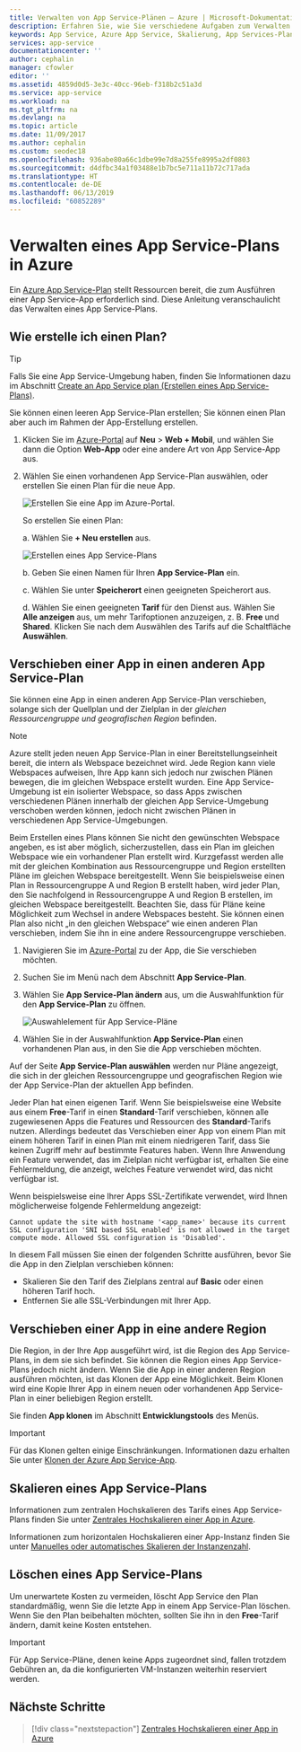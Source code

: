 ```yaml
---
title: Verwalten von App Service-Plänen – Azure | Microsoft-Dokumentation
description: Erfahren Sie, wie Sie verschiedene Aufgaben zum Verwalten eines App Service-Plans ausführen.
keywords: App Service, Azure App Service, Skalierung, App Services-Plan, ändern, verwalten, Verwaltung
services: app-service
documentationcenter: ''
author: cephalin
manager: cfowler
editor: ''
ms.assetid: 4859d0d5-3e3c-40cc-96eb-f318b2c51a3d
ms.service: app-service
ms.workload: na
ms.tgt_pltfrm: na
ms.devlang: na
ms.topic: article
ms.date: 11/09/2017
ms.author: cephalin
ms.custom: seodec18
ms.openlocfilehash: 936abe80a66c1dbe99e7d8a255fe8995a2df0803
ms.sourcegitcommit: d4dfbc34a1f03488e1b7bc5e711a11b72c717ada
ms.translationtype: HT
ms.contentlocale: de-DE
ms.lasthandoff: 06/13/2019
ms.locfileid: "60852289"
---
```

# <a name="manage-an-app-service-plan-in-azure"></a>Verwalten eines App Service-Plans in Azure

Ein [Azure App Service-Plan](overview-hosting-plans.md) stellt Ressourcen bereit, die zum Ausführen einer App Service-App erforderlich sind. Diese Anleitung veranschaulicht das Verwalten eines App Service-Plans.

## <a name="create-an-app-service-plan"></a>Wie erstelle ich einen Plan?

> [!TIP]
> Falls Sie eine App Service-Umgebung haben, finden Sie Informationen dazu im Abschnitt [Create an App Service plan (Erstellen eines App Service-Plans)](environment/app-service-web-how-to-create-a-web-app-in-an-ase.md#createplan).

Sie können einen leeren App Service-Plan erstellen; Sie können einen Plan aber auch im Rahmen der App-Erstellung erstellen.

1. Klicken Sie im [Azure-Portal](https://portal.azure.com) auf **Neu** > **Web + Mobil**, und wählen Sie dann die Option **Web-App** oder eine andere Art von App Service-App aus.

2. Wählen Sie einen vorhandenen App Service-Plan auswählen, oder erstellen Sie einen Plan für die neue App.

   ![Erstellen Sie eine App im Azure-Portal.][createWebApp]

   So erstellen Sie einen Plan:

   a. Wählen Sie **+ Neu erstellen** aus.

      ![Erstellen eines App Service-Plans][createASP] 

   b. Geben Sie einen Namen für Ihren **App Service-Plan** ein.

   c. Wählen Sie unter **Speicherort** einen geeigneten Speicherort aus.

   d. Wählen Sie einen geeigneten **Tarif** für den Dienst aus. Wählen Sie **Alle anzeigen** aus, um mehr Tarifoptionen anzuzeigen, z. B. **Free** und **Shared**. Klicken Sie nach dem Auswählen des Tarifs auf die Schaltfläche **Auswählen**.

<a name="move"></a>

## <a name="move-an-app-to-another-app-service-plan"></a>Verschieben einer App in einen anderen App Service-Plan

Sie können eine App in einen anderen App Service-Plan verschieben, solange sich der Quellplan und der Zielplan in der _gleichen Ressourcengruppe und geografischen Region_ befinden.

> [!NOTE]
> Azure stellt jeden neuen App Service-Plan in einer Bereitstellungseinheit bereit, die intern als Webspace bezeichnet wird. Jede Region kann viele Webspaces aufweisen, Ihre App kann sich jedoch nur zwischen Plänen bewegen, die im gleichen Webspace erstellt wurden. Eine App Service-Umgebung ist ein isolierter Webspace, so dass Apps zwischen verschiedenen Plänen innerhalb der gleichen App Service-Umgebung verschoben werden können, jedoch nicht zwischen Plänen in verschiedenen App Service-Umgebungen.
>
> Beim Erstellen eines Plans können Sie nicht den gewünschten Webspace angeben, es ist aber möglich, sicherzustellen, dass ein Plan im gleichen Webspace wie ein vorhandener Plan erstellt wird. Kurzgefasst werden alle mit der gleichen Kombination aus Ressourcengruppe und Region erstellten Pläne im gleichen Webspace bereitgestellt. Wenn Sie beispielsweise einen Plan in Ressourcengruppe A und Region B erstellt haben, wird jeder Plan, den Sie nachfolgend in Ressourcengruppe A und Region B erstellen, im gleichen Webspace bereitgestellt. Beachten Sie, dass für Pläne keine Möglichkeit zum Wechsel in andere Webspaces besteht. Sie können einen Plan also nicht „in den gleichen Webspace“ wie einen anderen Plan verschieben, indem Sie ihn in eine andere Ressourcengruppe verschieben.
> 

1. Navigieren Sie im [Azure-Portal](https://portal.azure.com) zu der App, die Sie verschieben möchten.

1. Suchen Sie im Menü nach dem Abschnitt **App Service-Plan**.

1. Wählen Sie **App Service-Plan ändern** aus, um die Auswahlfunktion für den **App Service-Plan** zu öffnen.

   ![Auswahlelement für App Service-Pläne][change] 

1. Wählen Sie in der Auswahlfunktion **App Service-Plan** einen vorhandenen Plan aus, in den Sie die App verschieben möchten.   

Auf der Seite **App Service-Plan auswählen** werden nur Pläne angezeigt, die sich in der gleichen Ressourcengruppe und geografischen Region wie der App Service-Plan der aktuellen App befinden.

Jeder Plan hat einen eigenen Tarif. Wenn Sie beispielsweise eine Website aus einem **Free**-Tarif in einen **Standard**-Tarif verschieben, können alle zugewiesenen Apps die Features und Ressourcen des **Standard**-Tarifs nutzen. Allerdings bedeutet das Verschieben einer App von einem Plan mit einem höheren Tarif in einen Plan mit einem niedrigeren Tarif, dass Sie keinen Zugriff mehr auf bestimmte Features haben. Wenn Ihre Anwendung ein Feature verwendet, das im Zielplan nicht verfügbar ist, erhalten Sie eine Fehlermeldung, die anzeigt, welches Feature verwendet wird, das nicht verfügbar ist. 

Wenn beispielsweise eine Ihrer Apps SSL-Zertifikate verwendet, wird Ihnen möglicherweise folgende Fehlermeldung angezeigt:

`Cannot update the site with hostname '<app_name>' because its current SSL configuration 'SNI based SSL enabled' is not allowed in the target compute mode. Allowed SSL configuration is 'Disabled'.`

In diesem Fall müssen Sie einen der folgenden Schritte ausführen, bevor Sie die App in den Zielplan verschieben können:
- Skalieren Sie den Tarif des Zielplans zentral auf **Basic** oder einen höheren Tarif hoch.
- Entfernen Sie alle SSL-Verbindungen mit Ihrer App.

## <a name="move-an-app-to-a-different-region"></a>Verschieben einer App in eine andere Region

Die Region, in der Ihre App ausgeführt wird, ist die Region des App Service-Plans, in dem sie sich befindet. Sie können die Region eines App Service-Plans jedoch nicht ändern. Wenn Sie die App in einer anderen Region ausführen möchten, ist das Klonen der App eine Möglichkeit. Beim Klonen wird eine Kopie Ihrer App in einem neuen oder vorhandenen App Service-Plan in einer beliebigen Region erstellt.

Sie finden **App klonen** im Abschnitt **Entwicklungstools** des Menüs.

> [!IMPORTANT]
> Für das Klonen gelten einige Einschränkungen. Informationen dazu erhalten Sie unter [Klonen der Azure App Service-App](app-service-web-app-cloning.md).

## <a name="scale-an-app-service-plan"></a>Skalieren eines App Service-Plans

Informationen zum zentralen Hochskalieren des Tarifs eines App Service-Plans finden Sie unter [Zentrales Hochskalieren einer App in Azure](web-sites-scale.md).

Informationen zum horizontalen Hochskalieren einer App-Instanz finden Sie unter [Manuelles oder automatisches Skalieren der Instanzenzahl](../monitoring-and-diagnostics/insights-how-to-scale.md).

<a name="delete"></a>

## <a name="delete-an-app-service-plan"></a>Löschen eines App Service-Plans

Um unerwartete Kosten zu vermeiden, löscht App Service den Plan standardmäßig, wenn Sie die letzte App in einem App Service-Plan löschen. Wenn Sie den Plan beibehalten möchten, sollten Sie ihn in den **Free**-Tarif ändern, damit keine Kosten entstehen.

> [!IMPORTANT]
> Für App Service-Pläne, denen keine Apps zugeordnet sind, fallen trotzdem Gebühren an, da die konfigurierten VM-Instanzen weiterhin reserviert werden.

## <a name="next-steps"></a>Nächste Schritte

> [!div class="nextstepaction"]
> [Zentrales Hochskalieren einer App in Azure](web-sites-scale.md)

[change]: ./media/azure-web-sites-web-hosting-plans-in-depth-overview/change-appserviceplan.png
[createASP]: ./media/azure-web-sites-web-hosting-plans-in-depth-overview/create-appserviceplan.png
[createWebApp]: ./media/azure-web-sites-web-hosting-plans-in-depth-overview/create-web-app.png
